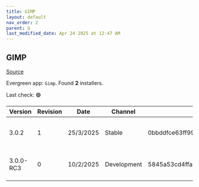```yaml
---
title: GIMP
layout: default
nav_order: 2
parent: G
last_modified_date: Apr 24 2025 at 12:47 AM
---
```


## GIMP

[Source](https://www.gimp.org/)

Evergreen app: `Gimp`. Found **2** installers.

Last check: 🟢

| Version   | Revision | Date      | Channel     | Sha256                                                           | URI                                                                                                                                                            |
| --------- | -------- | --------- | ----------- | ---------------------------------------------------------------- | -------------------------------------------------------------------------------------------------------------------------------------------------------------- |
| 3.0.2     | 1        | 25/3/2025 | Stable      | 0bbddfce63ff99ef3bcc4d8af9f4c6793af9902470722c018476f04c713e440b | [https://volico.mm.fcix.net/gimp/gimp/v3.0/windows/gimp-3.0.2-setup-1.exe](https://volico.mm.fcix.net/gimp/gimp/v3.0/windows/gimp-3.0.2-setup-1.exe)           |
| 3.0.0-RC3 | 0        | 10/2/2025 | Development | 5845a53cd4ffa954abb91e404feea5b41afa50df3dcbd13c90e5ee17e4ddaa86 | [https://paducahix.mm.fcix.net/gimp/gimp/v3.0/windows/gimp-3.0.0-RC3-setup.exe](https://paducahix.mm.fcix.net/gimp/gimp/v3.0/windows/gimp-3.0.0-RC3-setup.exe) |
